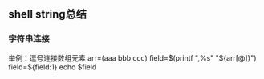 ## shell string总结

### 字符串连接
举例：逗号连接数组元素
arr=(aaa bbb ccc)
field=$(printf ",%s" "${arr[@]}")
field=${field:1}
echo $field
